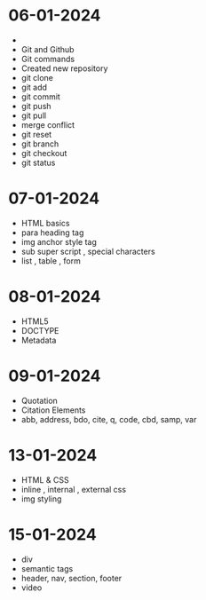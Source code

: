 # 06-01-2024
- 
- Git and Github
- Git commands
- Created new repository
- git clone
- git add
- git commit
- git push
- git pull
- merge conflict
- git reset
- git branch
- git checkout
- git status

# 07-01-2024

- HTML basics
- para heading tag
- img anchor style tag
- sub super script , special characters
- list , table , form

# 08-01-2024

- HTML5
- DOCTYPE
- Metadata

# 09-01-2024

- Quotation 
- Citation Elements
- abb, address, bdo, cite, q, code, cbd, samp, var

# 13-01-2024

- HTML & CSS
- inline , internal , external css
- img styling

# 15-01-2024

- div
- semantic tags 
- header, nav, section, footer
- video
